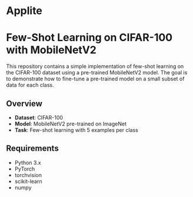 # Applite
# Few-Shot Learning on CIFAR-100 with MobileNetV2

This repository contains a simple implementation of few-shot learning on the CIFAR-100 dataset using a pre-trained MobileNetV2 model. The goal is to demonstrate how to fine-tune a pre-trained model on a small subset of data for each class.

## Overview

- **Dataset**: CIFAR-100
- **Model**: MobileNetV2 pre-trained on ImageNet
- **Task**: Few-shot learning with 5 examples per class

## Requirements

- Python 3.x
- PyTorch
- torchvision
- scikit-learn
- numpy


